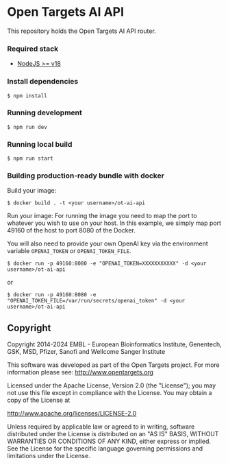 # Open Targets AI API

This repository holds the Open Targets AI API router.

### Required stack

- [NodeJS >= v18](https://nodejs.org/en/)

### Install dependencies

```
$ npm install
```

### Running development

```
$ npm run dev
```

### Running local build

```
$ npm run start
```

### Building production-ready bundle with docker

Build your image:

```
$ docker build . -t <your username>/ot-ai-api
```

Run your image:
For running the image you need to map the port to whatever you wish to use on your host. In this example, we simply map port 49160 of the host to port 8080 of the Docker.

You will also need to provide your own OpenAI key via the environment variable `OPENAI_TOKEN` or `OPENAI_TOKEN_FILE`.

```
$ docker run -p 49160:8080 -e "OPENAI_TOKEN=XXXXXXXXXXX" -d <your username>/ot-ai-api
```

or

```
$ docker run -p 49160:8080 -e "OPENAI_TOKEN_FILE=/var/run/secrets/openai_token" -d <your username>/ot-ai-api
```

## Copyright

Copyright 2014-2024 EMBL - European Bioinformatics Institute, Genentech, GSK, MSD, Pfizer, Sanofi and Wellcome Sanger Institute

This software was developed as part of the Open Targets project. For more information please see: http://www.opentargets.org

Licensed under the Apache License, Version 2.0 (the "License");
you may not use this file except in compliance with the License.
You may obtain a copy of the License at

http://www.apache.org/licenses/LICENSE-2.0

Unless required by applicable law or agreed to in writing, software
distributed under the License is distributed on an "AS IS" BASIS,
WITHOUT WARRANTIES OR CONDITIONS OF ANY KIND, either express or implied.
See the License for the specific language governing permissions and
limitations under the License.
